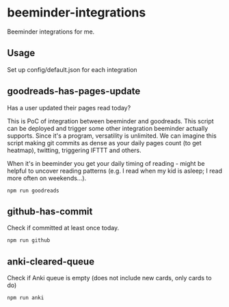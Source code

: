 # beeminder-integrations

Beeminder integrations for me.

## Usage

Set up config/default.json for each integration

## goodreads-has-pages-update

Has a user updated their pages read today?

This is PoC of integration between beeminder and goodreads. This script can be deployed and trigger some other integration beeminder actually supports.
Since it's a program, versatility is unlimited. We can imagine this script making git commits as dense as your daily pages count (to get heatmap), twitting, triggering IFTTT and others.

When it's in beeminder you get your daily timing of reading - might be helpful to uncover reading patterns (e.g. I read when my kid is asleep; I read more often on weekends...).

```
npm run goodreads
```

## github-has-commit

Check if committed at least once today.

```
npm run github
```

## anki-cleared-queue

Check if Anki queue is empty (does not include new cards, only cards to do)

```
npm run anki
```
